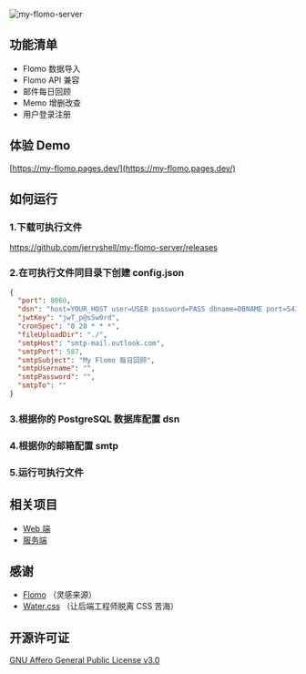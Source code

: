 ![my-flomo-server](https://socialify.git.ci/jerryshell/my-flomo-server/image?description=1&descriptionEditable=%E5%8F%AF%E4%BB%A5%E8%87%AA%E5%B7%B1%E6%90%AD%E5%BB%BA%E7%9A%84%E6%83%B3%E6%B3%95%E8%AE%B0%E5%BD%95%E5%8F%8A%E5%9B%9E%E9%A1%BE%E6%9C%8D%E5%8A%A1%EF%BC%8C%E5%BC%80%E6%BA%90%E3%80%81%E5%85%8D%E8%B4%B9%E3%80%81%E7%AE%80%E5%8D%95%E3%80%81%E4%B8%93%E6%B3%A8%E4%BA%8E%E6%A0%B8%E5%BF%83%E5%8A%9F%E8%83%BD&font=Raleway&forks=1&issues=1&language=1&owner=1&pattern=Brick%20Wall&pulls=1&stargazers=1&theme=Dark)

## 功能清单

* Flomo 数据导入
* Flomo API 兼容
* 邮件每日回顾
* Memo 增删改查
* 用户登录注册

## 体验 Demo

[https://my-flomo.pages.dev/](https://my-flomo.pages.dev/)

## 如何运行

### 1.下载可执行文件

https://github.com/jerryshell/my-flomo-server/releases

### 2.在可执行文件同目录下创建 config.json

```json
{
  "port": 8060,
  "dsn": "host=YOUR_HOST user=USER password=PASS dbname=DBNAME port=5432 sslmode=disable TimeZone=Asia/Shanghai",
  "jwtKey": "jwT_p@sSw0rd",
  "cronSpec": "0 20 * * *",
  "fileUploadDir": "./",
  "smtpHost": "smtp-mail.outlook.com",
  "smtpPort": 587,
  "smtpSubject": "My Flomo 每日回顾",
  "smtpUsername": "",
  "smtpPassword": "",
  "smtpTo": ""
}
```

### 3.根据你的 PostgreSQL 数据库配置 dsn

### 4.根据你的邮箱配置 smtp

### 5.运行可执行文件

## 相关项目

* [Web 端](https://github.com/jerryshell/my-flomo-web)
* [服务端](https://github.com/jerryshell/my-flomo-server)

## 感谢

* [Flomo](https://flomoapp.com/) （灵感来源）
* [Water.css](https://watercss.kognise.dev/) （让后端工程师脱离 CSS 苦海）

## 开源许可证

[GNU Affero General Public License v3.0](https://choosealicense.com/licenses/agpl-3.0/)
